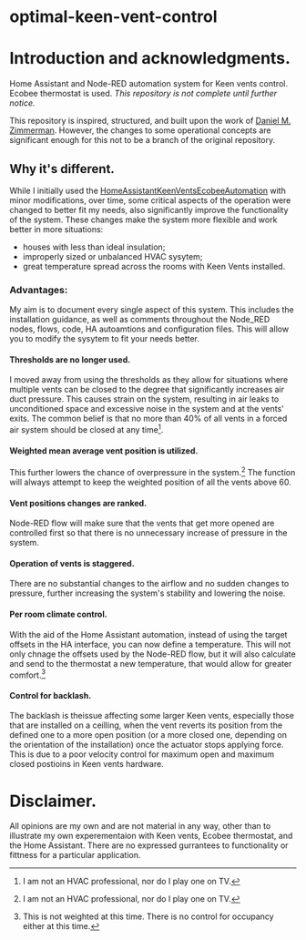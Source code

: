 # optimal-keen-vent-control

# Introduction and acknowledgments.
Home Assistant and Node-RED automation system for Keen vents control. Ecobee thermostat is used.
*This repository is not complete until further notice.*

This repository is inspired, structured, and built upon the work of [Daniel M. Zimmerman](https://github.com/dmzimmerman/HomeAssistantKeenVentsEcobeeAutomation).
However, the changes to some operational concepts are significant enough for this not to be a branch of the original repository.

## Why it's different.
While I initially used the [HomeAssistantKeenVentsEcobeeAutomation](https://github.com/dmzimmerman/HomeAssistantKeenVentsEcobeeAutomation) with minor modifications, over time, some critical aspects of the operation were changed to better fit my needs, also significantly improve the functionality of the system. These changes make the system more flexible and work better in more situations:
- houses with less than ideal insulation;
- improperly sized or unbalanced HVAC sysytem;
- great temperature spread across the rooms with Keen Vents installed.
### Advantages:
My aim is to document every single aspect of this system. This includes the installation guidance, as well as comments throughout the Node_RED nodes, flows, code, HA autoamtions and configuration files. This will allow you to modify the sysytem to fit your needs better.
#### Thresholds are no longer used.
I moved away from using the thresholds as they allow for situations where multiple vents can be closed to the degree that significantly increases air duct pressure. This causes strain on the system, resulting in air leaks to unconditioned space and excessive noise in the system and at the vents' exits.
The common belief is that no more than 40% of all vents in a forced air system should be closed at any time[^1].
#### Weighted mean average vent position is utilized.
This further lowers the chance of overpressure in the system.[^1] The function will always attempt to keep the weighted position of all the vents above 60.
#### Vent positions changes are ranked.
Node-RED flow will make sure that the vents that get more opened are controlled first so that there is no unnecessary increase of pressure in the system.
#### Operation of vents is staggered.
There are no substantial changes to the airflow and no sudden changes to pressure, further increasing the system's stability and lowering the noise.
#### Per room climate control.
With the aid of the Home Assistant automation, instead of using the target offsets in the HA interface, you can now define a temperature. This will not only chnage the offsets used by the Node-RED flow, but it will also calculate and send to the thermostat a new temperature, that would allow for greater comfort.[^2]
#### Control for backlash.
The backlash is theissue affecting some larger Keen vents, especially those that are installed on a ceilling, when the vent reverts its position from the defined one to a more open position (or a more closed one, depending on the orientation of the installation) once the actuator stops applying force. This is due to a poor velocity control for maximum open and maximum closed postioins in Keen vents hardware.

# Disclaimer.
All opinions are my own and are not material in any way, other than to illustrate my own experementaion with Keen vents, Ecobee thermostat, and the Home Assistant. There are no expressed gurrantees to functionality or fittness for a particular application.













[^1]: I am not an HVAC professional, nor do I play one on TV.
[^2]: This is not weighted at this time. There is no control for occupancy either at this time.
